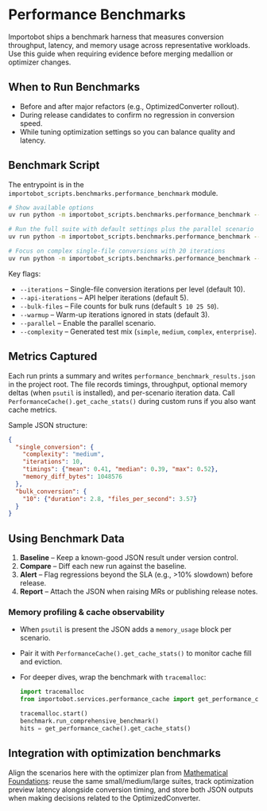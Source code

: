 # Performance Benchmarks

Importobot ships a benchmark harness that measures conversion throughput,
latency, and memory usage across representative workloads. Use this guide when
requiring evidence before merging medallion or optimizer changes.

## When to Run Benchmarks

- Before and after major refactors (e.g., OptimizedConverter rollout).
- During release candidates to confirm no regression in conversion speed.
- While tuning optimization settings so you can balance quality and latency.

## Benchmark Script

The entrypoint is in the `importobot_scripts.benchmarks.performance_benchmark` module.

```bash
# Show available options
uv run python -m importobot_scripts.benchmarks.performance_benchmark --help

# Run the full suite with default settings plus the parallel scenario
uv run python -m importobot_scripts.benchmarks.performance_benchmark --parallel

# Focus on complex single-file conversions with 20 iterations
uv run python -m importobot_scripts.benchmarks.performance_benchmark --iterations 20 --complexity complex
```

Key flags:
- `--iterations` – Single-file conversion iterations per level (default 10).
- `--api-iterations` – API helper iterations (default 5).
- `--bulk-files` – File counts for bulk runs (default `5 10 25 50`).
- `--warmup` – Warm-up iterations ignored in stats (default 3).
- `--parallel` – Enable the parallel scenario.
- `--complexity` – Generated test mix (`simple`, `medium`, `complex`, `enterprise`).

## Metrics Captured

Each run prints a summary and writes
`performance_benchmark_results.json` in the project root. The file records
timings, throughput, optional memory deltas (when `psutil` is installed), and
per-scenario iteration data. Call `PerformanceCache().get_cache_stats()` during
custom runs if you also want cache metrics.

Sample JSON structure:

```json
{
  "single_conversion": {
    "complexity": "medium",
    "iterations": 10,
    "timings": {"mean": 0.41, "median": 0.39, "max": 0.52},
    "memory_diff_bytes": 1048576
  },
  "bulk_conversion": {
    "10": {"duration": 2.8, "files_per_second": 3.57}
  }
}
```

## Using Benchmark Data

1. **Baseline** – Keep a known-good JSON result under version control.
2. **Compare** – Diff each new run against the baseline.
3. **Alert** – Flag regressions beyond the SLA (e.g., >10% slowdown) before release.
4. **Report** – Attach the JSON when raising MRs or publishing release notes.

### Memory profiling & cache observability

- When `psutil` is present the JSON adds a `memory_usage` block per scenario.
- Pair it with `PerformanceCache().get_cache_stats()` to monitor cache fill and eviction.
- For deeper dives, wrap the benchmark with `tracemalloc`:

  ```python
  import tracemalloc
  from importobot.services.performance_cache import get_performance_cache

  tracemalloc.start()
  benchmark.run_comprehensive_benchmark()
  hits = get_performance_cache().get_cache_stats()
  ```

## Integration with optimization benchmarks

Align the scenarios here with the optimizer plan from
[Mathematical Foundations](Mathematical-Foundations): reuse the same
small/medium/large suites, track optimization preview latency alongside conversion timing, and store both JSON outputs when making decisions related to the OptimizedConverter.
